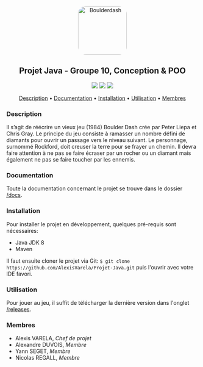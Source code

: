 <p align="center"><img src="docs/logo.png" height="128" alt="Boulderdash" style="border-radius: 20px"></p>
<h2 align="center">Projet Java - Groupe 10, Conception & POO</h2>

<p align="center">
  <img src="https://forthebadge.com/images/badges/built-by-developers.svg">
  <img src="https://forthebadge.com/images/badges/designed-in-ms-paint.svg">
  <img src="https://forthebadge.com/images/badges/made-with-java.svg">
  <br>
</p>

<p align="center">
  <a href="#description">Description</a> •
  <a href="#documentation">Documentation</a> •
  <a href="#installation">Installation</a> •
  <a href="#utilisation">Utilisation</a> •
  <a href="#membres">Membres</a>
</p>

### Description
Il s’agit de réécrire un vieux jeu (1984) Boulder Dash crée par Peter Liepa et Chris Gray.
Le principe du jeu consiste à ramasser un nombre défini de diamants pour ouvrir un passage vers le niveau suivant. Le personnage, surnommé Rockford, doit creuser la terre pour se frayer un chemin. Il devra faire attention à ne pas se faire écraser par un rocher ou un diamant mais également ne pas se faire toucher par les ennemis.

### Documentation
Toute la documentation concernant le projet se trouve dans le dossier [/docs](/docs).

### Installation
Pour installer le projet en développement, quelques pré-requis sont nécessaires:
- Java JDK 8
- Maven

Il faut ensuite cloner le projet via Git: `$ git clone https://github.com/AlexisVarela/Projet-Java.git` puis l'ouvrir avec votre IDE favori.

### Utilisation
Pour jouer au jeu, il suffit de télécharger la dernière version dans l'onglet [/releases](/releases).

### Membres
- Alexis VARELA, *Chef de projet*
- Alexandre DUVOIS, *Membre*
- Yann SEGET, *Membre*
- Nicolas REGALL, *Membre*
